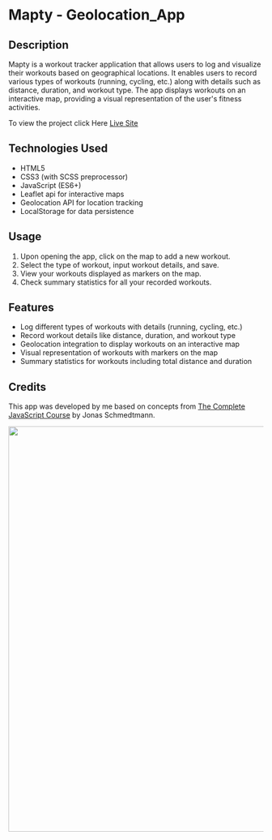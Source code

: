 # Mapty - Geolocation_App

## Description

Mapty is a workout tracker application that allows users to log and visualize their workouts based on geographical locations. It enables users to record various types of workouts (running, cycling, etc.) along with details such as distance, duration, and workout type. The app displays workouts on an interactive map, providing a visual representation of the user's fitness activities. <br>

To view the project click Here [Live Site](https://mapty-geolocation-mannan.netlify.app/)

## Technologies Used

- HTML5
- CSS3 (with SCSS preprocessor)
- JavaScript (ES6+)
- Leaflet api for interactive maps
- Geolocation API for location tracking
- LocalStorage for data persistence

## Usage

1. Upon opening the app, click on the map to add a new workout.
2. Select the type of workout, input workout details, and save.
3. View your workouts displayed as markers on the map.
4. Check summary statistics for all your recorded workouts.

## Features

- Log different types of workouts with details (running, cycling, etc.)
- Record workout details like distance, duration, and workout type
- Geolocation integration to display workouts on an interactive map
- Visual representation of workouts with markers on the map
- Summary statistics for workouts including total distance and duration

## Credits

This app was developed by me based on concepts from [The Complete JavaScript Course](https://www.udemy.com/course/the-complete-javascript-course/) by Jonas Schmedtmann.

<img style="text-align:center" src="https://user-images.githubusercontent.com/81709725/128973446-b1d3ca59-87ba-4d1f-baeb-8f1ad2edd98e.png" width=800px/>
